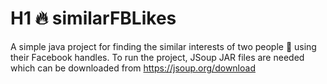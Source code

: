 # H1 🔥 similarFBLikes 

A simple java project for finding the similar interests of two people 👫  using their Facebook handles.
To run the project, JSoup JAR files are needed which can be downloaded from https://jsoup.org/download
